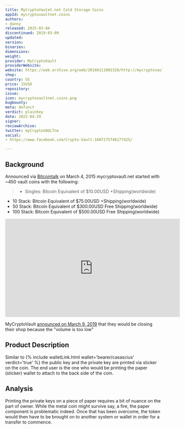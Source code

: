```yaml
---
title: MyCryptoVaulet.net Cold Storage Coins
appId: mycryptovaultnet.coins
authors:
- danny
released: 2015-03-04
discontinued: 2019-03-09
updated: 
version: 
binaries: 
dimensions: 
weight: 
provider: MyCryptoVault
providerWebsite: 
website: https://web.archive.org/web/20160111002328/http://mycryptovault.net/
shop: 
country: US
price: 15USD
repository: 
issue: 
icon: mycryptovaultnet.coins.png
bugbounty: 
meta: defunct
verdict: plainkey
date: 2022-04-29
signer: 
reviewArchive: 
twitter: myCryptoVAULTne
social:
- https://www.facebook.com/Crypto-Vault-1607275746177425/

---
```


## Background 

Announced via [Bitcointalk](https://bitcointalk.org/index.php?topic=975527.0) on March 4, 2015 mycryptovault.net started with ~450 vault coins with the following: 

> - Singles: Bitcoin Equivalent of $10.00USD +Shipping(worldwide)
- 10 Stack: Bitcoin Equivalent of $75.00USD +Shipping(worldwide)
- 50 Stack: Bitcoin Equivalent of $300.00USD Free Shipping(worldwide)
- 100 Stack: Bitcoin Equivalent of $500.00USD Free Shipping(worldwide)

<iframe width="560" height="315" src="https://www.youtube.com/embed/aPQbOVc_gw4" title="YouTube video player" frameborder="0" allow="accelerometer; autoplay; clipboard-write; encrypted-media; gyroscope; picture-in-picture" allowfullscreen></iframe><br />

MyCryptoVault [announced on March 9, 2019](https://www.facebook.com/permalink.php?story_fbid=1701956066709392&id=1607275746177425&__cft__[0]=AZUP6ANNjAI5zZxkUzCT8WfzbNVp1A0qtjJ80kLv7tlgpSyqODC22ODn-vCt0WrNbWiSNIdxZNSWH0n6U9MQHpCcAbYUtZRHdPpKKbyDMtywOqD4UWRP6_sR4pFp5reTUQbPXuZ7VMTwQJDzSkzP7AAe&__tn__=%2CO%2CP-R) that they would be closing their shop because the "volume is too low"

## Product Description 

Similar to {% include walletLink.html wallet='bearer/casascius' verdict='true' %} the public key and the private key are printed via sticker on the coin. The end user is the one who would be printing the paper (sticker) wallet to attach to the back side of the coin.

## Analysis 

Printing the private keys on a piece of paper requires a bit of nuance on the part of owner. While the metal coin might survive say, a fire, the paper component is problematic indeed. Once that has been overcome, the token would then have to be brought on to another system or wallet in order for a transfer to commence. 
